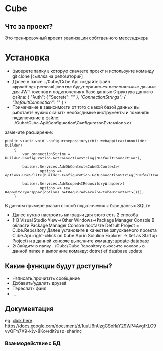 # Cube
## Что за проект?
Это тренировочный проект реализации собственного мессенджера
# Установка
* Выберете папку в которую скачаете проект и используйте команду git clone [сыллка на репозиторий]
* Далее в папке ../Cube/Cube.Api создайте файл appsettings.personal.json где будут храниться персональные данные для JWT токенов и подключения к базе данных 
Структура данного файла:
{
  "Auth": {
    "Secrete": "*"
  },
  "ConnectionStrings": {
    "DefaultConnection": "*"
  }
}
* Примечание в зависимости от того с какой базой данных вы работаете нужно скачать необходимые инструменты и поменять подключение в файле: ..\Cube\Cube.Api\Configuration\ConfigurationExtensions.cs

замените расширение:

	public static void ConfigureRepository(this WebApplicationBuilder builder)
    	{
        	var connectionString = builder.Configuration.GetConnectionString("DefaultConnection");
	
        	builder.Services.AddDbContext<CubeDbContext>(
            		options => options.UseSqlite(builder.Configuration.GetConnectionString("DefaultConnection")));

        	builder.Services.AddScoped<IRepositoryWrapper>(
            		options => new RepositoryWrapper(options.GetRequiredService<CubeDbContext>()));
    	}
	
 В данном примере указан способ подключения к базе данных SQLite
		
* Далее нужно настроить миграции для этого есть 2 способа
* 1:
В Visual Studio View->Other Windows->Package Manager Console
В области Package Manager Console поставте Default Project = Cube.Repository 
Далее установите в качестве запускаемого проекта Cube.Api (right-cklick on Cube.Api in Solution Explorer -> Set as Startup Project)
и в данной консоле выполните команду: update-database
* 2:
Зайдите в папку ../Cube/Cube.Repository вызовите консоль в данной папке и выполните команду: dotnet ef database update

## Какие функции будут доступны?
* Написать/прочитать сообщение
* Добавить/удалить друзей
* Переслать файл
* ...
## Документация
eg. [click here](https://docs.google.com/document/d/1uuU6nUzgCSoHaY29WP4AvgfKLC9vyQFm7X9-kLy-8Ko/edit?usp=sharing)
https://docs.google.com/document/d/1uuU6nUzgCSoHaY29WP4AvgfKLC9vyQFm7X9-kLy-8Ko/edit?usp=sharing
### Взаимодействие с БД






